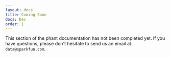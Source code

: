 ```yaml
---
layout: docs
title: Coming Soon
docs: Dev
order: 1
---
```


This section of the phant documentation has not been completed yet.  If you have questions,
please don't hesitate to send us an email at `data@sparkfun.com`.
